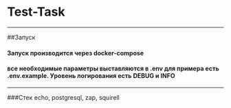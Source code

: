 # Test-Task

-------

##Запуск 

#### Запуск производится через docker-compose

#### все необходимые параметры выставляются в .env для примера есть .env.example. Уровень логирования есть DEBUG и INFO

-----
###Стек echo, postgresql, zap, squirell
